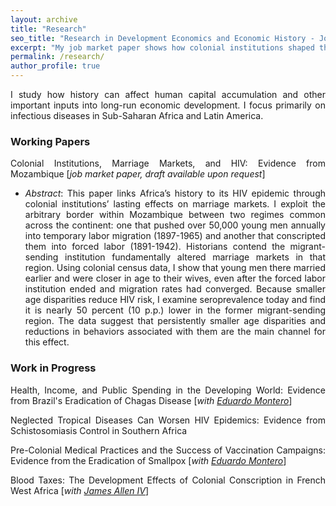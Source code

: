 ```yaml
---
layout: archive
title: "Research"
seo_title: "Research in Development Economics and Economic History - Jon Denton-Schneider"
excerpt: "My job market paper shows how colonial institutions shaped the HIV epidemic in Mozambique through their lasting impacts on marriage and dating markets."
permalink: /research/
author_profile: true
---
```


<p align="justify">
I study how history can affect human capital accumulation and other important inputs into long-run economic development. I focus primarily on infectious diseases in Sub-Saharan Africa and Latin America.
</p>

### Working Papers

<p align="justify">
Colonial Institutions, Marriage Markets, and HIV: Evidence from Mozambique [<i>job market paper, draft available upon request</i>]
<ul>
  <li><div align="justify"><i>Abstract</i>: This paper links Africa’s history to its HIV epidemic through colonial institutions’ lasting effects on marriage markets. I exploit the arbitrary border within Mozambique between two regimes common across the continent: one that pushed over 50,000 young men annually into temporary labor migration (1897-1965) and another that conscripted them into forced labor (1891-1942). Historians contend the migrant-sending institution fundamentally altered marriage markets in that region. Using colonial census data, I show that young men there married earlier and were closer in age to their wives, even after the forced labor institution ended and migration rates had converged. Because smaller age disparities reduce HIV risk, I examine seroprevalence today and find it is nearly 50 percent (10 p.p.) lower in the former migrant-sending region. The data suggest that persistently smaller age disparities and reductions in behaviors associated with them are the main channel for this effect.</div>
</ul>
</p>
  
### Work in Progress

<p align="justify">
Health, Income, and Public Spending in the Developing World: Evidence from Brazil's Eradication of Chagas Disease [<i>with <a href="https://www.eduardo-montero.com/">Eduardo Montero</a></i>]
</p>

<p align="justify">
Neglected Tropical Diseases Can Worsen HIV Epidemics: Evidence from Schistosomiasis Control in Southern Africa
  </p>
  
<p align="justify">
Pre-Colonial Medical Practices and the Success of Vaccination Campaigns: Evidence from the Eradication of Smallpox [<i>with <a href="https://www.eduardo-montero.com/">Eduardo Montero</a></i>]
</p>

<p align="justify">
Blood Taxes: The Development Effects of Colonial Conscription in French West Africa [<i>with <a href="https://sites.google.com/view/jamesalleniv/home">James Allen IV</a></i>]
</p>
